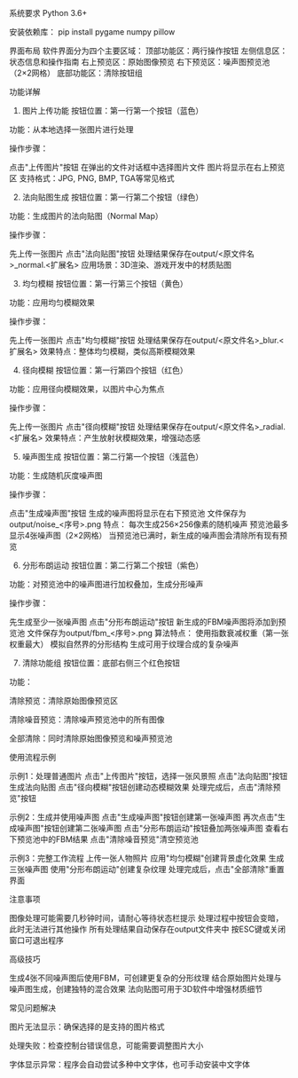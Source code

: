 系统要求
Python 3.6+

安装依赖库：
pip install pygame numpy pillow

界面布局
  软件界面分为四个主要区域：
  顶部功能区：两行操作按钮
  左侧信息区：状态信息和操作指南
  右上预览区：原始图像预览
  右下预览区：噪声图预览池（2×2网格）
  底部功能区：清除按钮组

功能详解
1. 图片上传功能
按钮位置：第一行第一个按钮（蓝色）

功能：从本地选择一张图片进行处理

操作步骤：

点击"上传图片"按钮
在弹出的文件对话框中选择图片文件
图片将显示在右上预览区
支持格式：JPG, PNG, BMP, TGA等常见格式

2. 法向贴图生成
按钮位置：第一行第二个按钮（绿色）

功能：生成图片的法向贴图（Normal Map）

操作步骤：

先上传一张图片
点击"法向贴图"按钮
处理结果保存在output/<原文件名>_normal.<扩展名>
应用场景：3D渲染、游戏开发中的材质贴图

3. 均匀模糊
按钮位置：第一行第三个按钮（黄色）

功能：应用均匀模糊效果

操作步骤：

先上传一张图片
点击"均匀模糊"按钮
处理结果保存在output/<原文件名>_blur.<扩展名>
效果特点：整体均匀模糊，类似高斯模糊效果

4. 径向模糊
按钮位置：第一行第四个按钮（红色）

功能：应用径向模糊效果，以图片中心为焦点

操作步骤：

先上传一张图片
点击"径向模糊"按钮
处理结果保存在output/<原文件名>_radial.<扩展名>
效果特点：产生放射状模糊效果，增强动态感

5. 噪声图生成
按钮位置：第二行第一个按钮（浅蓝色）

功能：生成随机灰度噪声图

操作步骤：

点击"生成噪声图"按钮
生成的噪声图将显示在右下预览池
文件保存为output/noise_<序号>.png
特点：
每次生成256×256像素的随机噪声
预览池最多显示4张噪声图（2×2网格）
当预览池已满时，新生成的噪声图会清除所有现有预览

6. 分形布朗运动
按钮位置：第二行第二个按钮（紫色）

功能：对预览池中的噪声图进行加权叠加，生成分形噪声

操作步骤：

先生成至少一张噪声图
点击"分形布朗运动"按钮
新生成的FBM噪声图将添加到预览池
文件保存为output/fbm_<序号>.png
算法特点：
使用指数衰减权重（第一张权重最大）
模拟自然界的分形结构
生成可用于纹理合成的复杂噪声

7. 清除功能组
按钮位置：底部右侧三个红色按钮

功能：

清除预览：清除原始图像预览区

清除噪音预览：清除噪声预览池中的所有图像

全部清除：同时清除原始图像预览和噪声预览池

使用流程示例

示例1：处理普通图片
点击"上传图片"按钮，选择一张风景照
点击"法向贴图"按钮生成法向贴图
点击"径向模糊"按钮创建动态模糊效果
处理完成后，点击"清除预览"按钮

示例2：生成并使用噪声图
点击"生成噪声图"按钮创建第一张噪声图
再次点击"生成噪声图"按钮创建第二张噪声图
点击"分形布朗运动"按钮叠加两张噪声图
查看右下预览池中的FBM结果
点击"清除噪音预览"清空预览池

示例3：完整工作流程
上传一张人物照片
应用"均匀模糊"创建背景虚化效果
生成三张噪声图
使用"分形布朗运动"创建复杂纹理
处理完成后，点击"全部清除"重置界面

注意事项

图像处理可能需要几秒钟时间，请耐心等待状态栏提示
处理过程中按钮会变暗，此时无法进行其他操作
所有处理结果自动保存在output文件夹中
按ESC键或关闭窗口可退出程序

高级技巧

生成4张不同噪声图后使用FBM，可创建更复杂的分形纹理
结合原始图片处理与噪声图生成，创建独特的混合效果
法向贴图可用于3D软件中增强材质细节

常见问题解决

图片无法显示：确保选择的是支持的图片格式

处理失败：检查控制台错误信息，可能需要调整图片大小

字体显示异常：程序会自动尝试多种中文字体，也可手动安装中文字体

